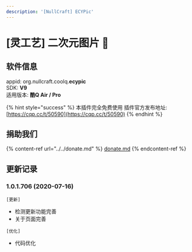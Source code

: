 ```yaml
---
description: '[NullCraft] ECYPic'
---
```


# \[灵工艺] 二次元图片 🔧

## 软件信息

appid: org.nullcraft.coolq.**ecypic**\
SDK: **V9**\
适用版本: **酷Q Air / Pro**

{% hint style="success" %}
本插件完全免费使用  插件官方发布地址:[https://cqp.cc/t/50590](https://cqp.cc/t/50590)
{% endhint %}

## 捐助我们

{% content-ref url="../../donate.md" %}
[donate.md](../../donate.md)
{% endcontent-ref %}

## 更新记录

### 1.0.1.706 (2020-07-16)

`[更新]`

* 检测更新功能完善
* 关于页面完善

`[优化]`

* 代码优化
